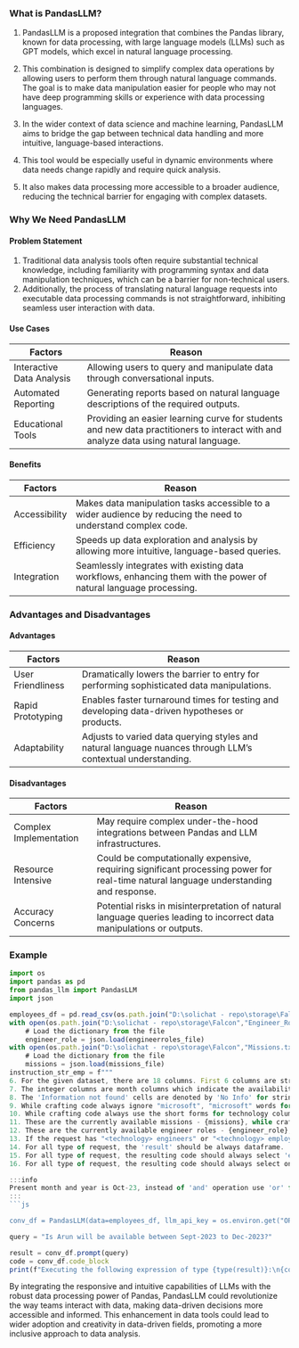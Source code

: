 ### What is PandasLLM?

1. PandasLLM is a proposed integration that combines the Pandas library, known
   for data processing, with large language models (LLMs) such as GPT models,
   which excel in natural language processing.

2. This combination is designed to simplify complex data operations by allowing
   users to perform them through natural language commands. The goal is to make
   data manipulation easier for people who may not have deep programming skills
   or experience with data processing languages.

3. In the wider context of data science and machine learning, PandasLLM aims to
   bridge the gap between technical data handling and more intuitive,
   language-based interactions.

4. This tool would be especially useful in dynamic environments where data needs
   change rapidly and require quick analysis.

5. It also makes data processing more accessible to a broader audience, reducing
   the technical barrier for engaging with complex datasets.

### Why We Need PandasLLM

#### **Problem Statement**

1. Traditional data analysis tools often require substantial technical
   knowledge, including familiarity with programming syntax and data
   manipulation techniques, which can be a barrier for non-technical users.
2. Additionally, the process of translating natural language requests into
   executable data processing commands is not straightforward, inhibiting
   seamless user interaction with data.

#### **Use Cases**

<table class="table-size-for-cloud-services">
    <thead>
        <tr>
            <th>Factors</th>
            <th>Reason</th>
        </tr>
    </thead>
    <tbody>
        <tr>
            <td><span class="custom-header">Interactive Data Analysis</span></td>
            <td>Allowing users to query and manipulate data through conversational inputs.</td>
        </tr>
        <tr>
            <td><span class="custom-header">Automated Reporting</span></td>
            <td>Generating reports based on natural language descriptions of the required outputs.</td>
        </tr>
        <tr>
            <td><span class="custom-header">Educational Tools</span></td>
            <td>Providing an easier learning curve for students and new data practitioners to interact with and analyze data using natural language.</td>
        </tr>
    </tbody>
</table>

#### **Benefits**

<table class="table-size-for-cloud-services">
    <thead>
        <tr>
            <th>Factors</th>
            <th>Reason</th>
        </tr>
    </thead>
    <tbody>
        <tr>
            <td><span class="custom-header">Accessibility</span></td>
            <td>Makes data manipulation tasks accessible to a wider audience by reducing the need to understand complex code.</td>
        </tr>
        <tr>
            <td><span class="custom-header">Efficiency</span></td>
            <td>Speeds up data exploration and analysis by allowing more intuitive, language-based queries.</td>
        </tr>
        <tr>
            <td><span class="custom-header">Integration</span></td>
            <td>Seamlessly integrates with existing data workflows, enhancing them with the power of natural language processing.</td>
        </tr>
    </tbody>
</table>

### Advantages and Disadvantages

#### **Advantages**

<table class="table-size-for-cloud-services">
    <thead>
        <tr>
            <th>Factors</th>
            <th>Reason</th>
        </tr>
    </thead>
    <tbody>
        <tr>
            <td><span class="custom-header">User Friendliness</span></td>
            <td>Dramatically lowers the barrier to entry for performing sophisticated data manipulations.</td>
        </tr>
        <tr>
            <td><span class="custom-header">Rapid Prototyping</span></td>
            <td>Enables faster turnaround times for testing and developing data-driven hypotheses or products.</td>
        </tr>
        <tr>
            <td><span class="custom-header">Adaptability</span></td>
            <td>Adjusts to varied data querying styles and natural language nuances through LLM’s contextual understanding.</td>
        </tr>
    </tbody>
</table>

#### **Disadvantages**

<table class="table-size-for-cloud-services">
    <thead>
        <tr>
            <th>Factors</th>
            <th>Reason</th>
        </tr>
    </thead>
    <tbody>
        <tr>
            <td><span class="custom-header">Complex Implementation</span></td>
            <td>May require complex under-the-hood integrations between Pandas and LLM infrastructures.</td>
        </tr>
        <tr>
            <td><span class="custom-header">Resource Intensive</span></td>
            <td>Could be computationally expensive, requiring significant processing power for real-time natural language understanding and response.</td>
        </tr>
        <tr>
            <td><span class="custom-header">Accuracy Concerns</span></td>
            <td>Potential risks in misinterpretation of natural language queries leading to incorrect data manipulations or outputs.</td>
        </tr>
    </tbody>
</table>

### Example

````js
import os
import pandas as pd
from pandas_llm import PandasLLM
import json

employees_df = pd.read_csv(os.path.join("D:\solichat - repo\storage\Falcon","Employees_Availability_Data.csv"))
with open(os.path.join("D:\solichat - repo\storage\Falcon","Engineer_Roles.txt"), "r") as engineerroles_file:
    # Load the dictionary from the file
    engineer_role = json.load(engineerroles_file)
with open(os.path.join("D:\solichat - repo\storage\Falcon","Missions.txt"), "r") as missions_file:
    # Load the dictionary from the file
    missions = json.load(missions_file)
instruction_str_emp = f"""
6. For the given dataset, there are 18 columns. First 6 columns are string columns and the next 12 columns are integer columns.
7. The integer columns are month columns which indicate the availability percentage. If the value is 0 means not available, otherwise greater than 0 means available for that particular percentage.
8. The 'Information not found' cells are denoted by 'No Info' for string columns and -1 for integre columns.
9. While crafting code always ignore "microsoft", "microsoft" words for any column search, because it is the company name.
10. While crafting code always use the short forms for technology column search. Short forms are labview - LV, angular - Angular, fpga - FPGA, teststand - TS, c# - C#, python - Python, machine learning - ML, database - DB, marketing - Marketing, sales - Sales, web technology - WT, testing or test - Test, ui/ux - UI/UX, react - React, gc - GC, catalyst - Catalyst, leave - Leave, general - General, kss - KSS.
11. These are the currently available missions - {missions}, while crafting code use only these missions for mission_assigned column search.
12. These are the currently available engineer roles - {engineer_role}, while crafting code always use 'STARTSWITH' search for the engineer_role column search.
13. If the request has "<technology> engineers" or "<technology> employees" it is not an engineer_role. Instead, take the <technology> only and search its respective short form in the technology column. (eg:"Python engineers" search the technology column with Python)
14. For all type of request, the 'result' should be always dataframe.
15. For all type of request, the resulting code should always select 'employee_name','employee_id', 'email', 'mission_assigned', 'engineer_role', 'technology' columns for the resulting DataFrame 'result'.
16. For all type of request, the resulting code should always select only the necessary month's columns for the resulting DataFrame 'result' if the request is about employee availability.

:::info
Present month and year is Oct-23, instead of 'and' operation use 'or' for months more than 1.
:::
```js

conv_df = PandasLLM(data=employees_df, llm_api_key = os.environ.get("OPENAI_API_KEY"), custom_prompt= instruction_str_emp ,verbose=True)
````

```js
query = "Is Arun will be available between Sept-2023 to Dec-2023?"

result = conv_df.prompt(query)
code = conv_df.code_block
print(f"Executing the following expression of type {type(result)}:\n{code}\n\nResult is:\n {result}\n")

```


By integrating the responsive and intuitive capabilities of LLMs with the robust
data processing power of Pandas, PandasLLM could revolutionize the way teams
interact with data, making data-driven decisions more accessible and informed.
This enhancement in data tools could lead to wider adoption and creativity in
data-driven fields, promoting a more inclusive approach to data analysis.
